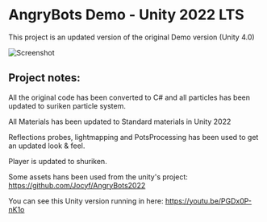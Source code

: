 AngryBots Demo - Unity 2022 LTS
============================


This project is an updated version of the original Demo version (Unity 4.0)


![Screenshot](angryBots.jpg)


Project notes:
-------------------


All the original code has been converted to C# and all particles has been updated to suriken particle system.

All Materials has been updated to Standard materials in Unity 2022

Reflections probes, lightmapping and PotsProcessing has been used  to get an updated look & feel.

Player is updated to shuriken.

Some assets hans been used from the unity's project: https://github.com/Jocyf/AngryBots2022


You can see this Unity version running in here: https://youtu.be/PGDx0P-nK1o








